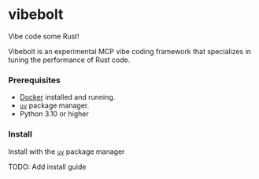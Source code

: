 # vibebolt
Vibe code some Rust!

Vibebolt is an experimental MCP vibe coding framework that specializes in tuning the performance of Rust code.


### Prerequisites
- [Docker](https://docs.docker.com/get-docker/) installed and running.
- [`uv`](https://github.com/astral-sh/uv) package manager.
- Python 3.10 or higher

### Install

Install with the [`uv`](https://github.com/astral-sh/uv) package manager

TODO: Add install guide


